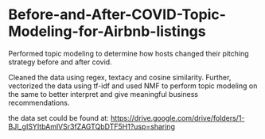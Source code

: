 # Before-and-After-COVID-Topic-Modeling-for-Airbnb-listings

Performed topic modeling to determine how hosts changed their pitching strategy before and after covid. 

Cleaned the data using regex, textacy and cosine similarity. Further, vectorized the data using tf-idf and
used NMF to perform topic modeling on the same to better interpret and give meaningful business recommendations.

the data set could be found at: https://drive.google.com/drive/folders/1-BJI_gISYItbAmlVSr3fZAGTQbDTF5H1?usp=sharing
